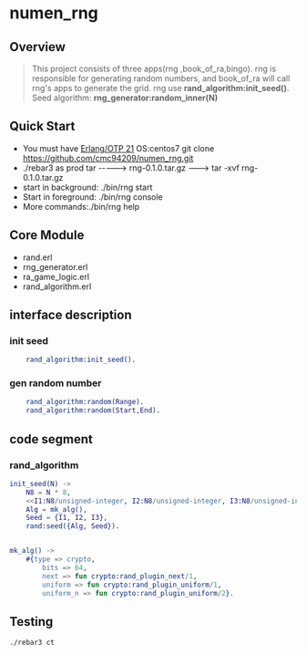 # numen_rng
  ## Overview

>This project consists of three apps(rng ,book_of_ra,bingo). rng is responsible for generating random numbers,
> and book_of_ra will call rng's apps to generate the grid.
rng use **rand_algorithm:init_seed()**. Seed algorithm: **rng_generator:random_inner(N)**

## Quick Start
- You must have [Erlang/OTP 21](http://erlang.org/download.html)
OS:centos7
git clone https://github.com/cmc94209/numen_rng.git
- ./rebar3 as prod tar -----> rng-0.1.0.tar.gz ---> tar -xvf rng-0.1.0.tar.gz
- start in background: ./bin/rng start
- Start in foreground: ./bin/rng console
- More commands:./bin/rng help

## Core Module
- rand.erl
- rng_generator.erl
- ra_game_logic.erl
- rand_algorithm.erl

## interface description

### init seed
```erlang
    rand_algorithm:init_seed().
```

### gen random number
```erlang
    rand_algorithm:random(Range).
    rand_algorithm:random(Start,End).
```

## code segment
###  rand_algorithm
```erlang
init_seed(N) ->
    N8 = N * 8,
    <<I1:N8/unsigned-integer, I2:N8/unsigned-integer, I3:N8/unsigned-integer>> = crypto:strong_rand_bytes(N * 3),
    Alg = mk_alg(),
    Seed = {I1, I2, I3},
    rand:seed({Alg, Seed}).


mk_alg() ->
    #{type => crypto,
        bits => 64,
        next => fun crypto:rand_plugin_next/1,
        uniform => fun crypto:rand_plugin_uniform/1,
        uniform_n => fun crypto:rand_plugin_uniform/2}.
```


  


## Testing
    ./rebar3 ct